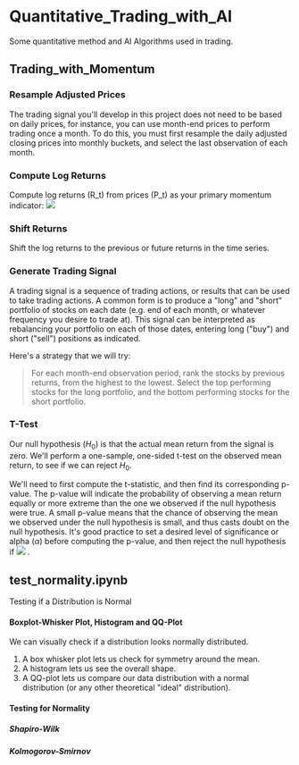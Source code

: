 # Quantitative_Trading_with_AI
Some quantitative method and AI Algorithms used in trading.

## Trading_with_Momentum
### Resample Adjusted Prices
The trading signal you'll develop in this project does not need to be based on daily prices, for instance, you can use month-end prices to perform trading once a month. To do this, you must first resample the daily adjusted closing prices into monthly buckets, and select the last observation of each month.
### Compute Log Returns
Compute log returns (R_t) from prices (P_t) as your primary momentum indicator:
<img src="https://render.githubusercontent.com/render/math?math=R_t = log_e(P_t) - log_e(P_{t-1})">
### Shift Returns
Shift the log returns to the previous or future returns in the time series.
### Generate Trading Signal
A trading signal is a sequence of trading actions, or results that can be used to take trading actions. A common form is to produce a "long" and "short" portfolio of stocks on each date (e.g. end of each month, or whatever frequency you desire to trade at). This signal can be interpreted as rebalancing your portfolio on each of those dates, entering long ("buy") and short ("sell") positions as indicated.

Here's a strategy that we will try:

> For each month-end observation period, rank the stocks by previous returns, from the highest to the lowest. Select the top performing stocks for the long portfolio, and the bottom performing stocks for the short portfolio.
### T-Test
Our null hypothesis ($H_0$) is that the actual mean return from the signal is zero. We'll perform a one-sample, one-sided t-test on the observed mean return, to see if we can reject $H_0$.

We'll need to first compute the t-statistic, and then find its corresponding p-value. The p-value will indicate the probability of observing a mean return equally or more extreme than the one we observed if the null hypothesis were true. A small p-value means that the chance of observing the mean we observed under the null hypothesis is small, and thus casts doubt on the null hypothesis. It's good practice to set a desired level of significance or alpha ($\alpha$) before computing the p-value, and then reject the null hypothesis if <img src="https://render.githubusercontent.com/render/math?math=p &lt; \alpha"> .

## test_normality.ipynb ##

Testing if a Distribution is Normal

#### Boxplot-Whisker Plot, Histogram and QQ-Plot ####

We can visually check if a distribution looks normally distributed. 
1. A box whisker plot lets us check for symmetry around the mean. 
2. A histogram lets us see the overall shape. 
3. A QQ-plot lets us compare our data distribution with a normal distribution (or any other theoretical "ideal" distribution).

#### Testing for Normality ####

##### Shapiro-Wilk #####

##### Kolmogorov-Smirnov #####

